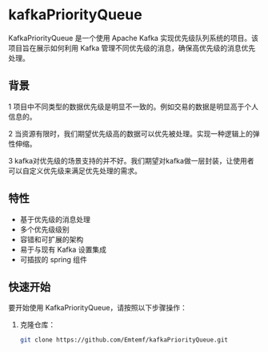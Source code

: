 # kafkaPriorityQueue
KafkaPriorityQueue 是一个使用 Apache Kafka 实现优先级队列系统的项目。该项目旨在展示如何利用 Kafka 管理不同优先级的消息，确保高优先级的消息优先处理。
## 背景
1 项目中不同类型的数据优先级是明显不一致的。例如交易的数据是明显高于个人信息的。

2 当资源有限时，我们期望优先级高的数据可以优先被处理。实现一种逻辑上的弹性伸缩。

3 kafka对优先级的场景支持的并不好。我们期望对kafka做一层封装，让使用者可以自定义优先级来满足优先处理的需求。
## 特性
- 基于优先级的消息处理
- 多个优先级级别
- 容错和可扩展的架构
- 易于与现有 Kafka 设置集成
- 可插拔的 spring 组件
## 快速开始
要开始使用 KafkaPriorityQueue，请按照以下步骤操作：

1. 克隆仓库：
   ```bash
   git clone https://github.com/Emtemf/kafkaPriorityQueue.git

